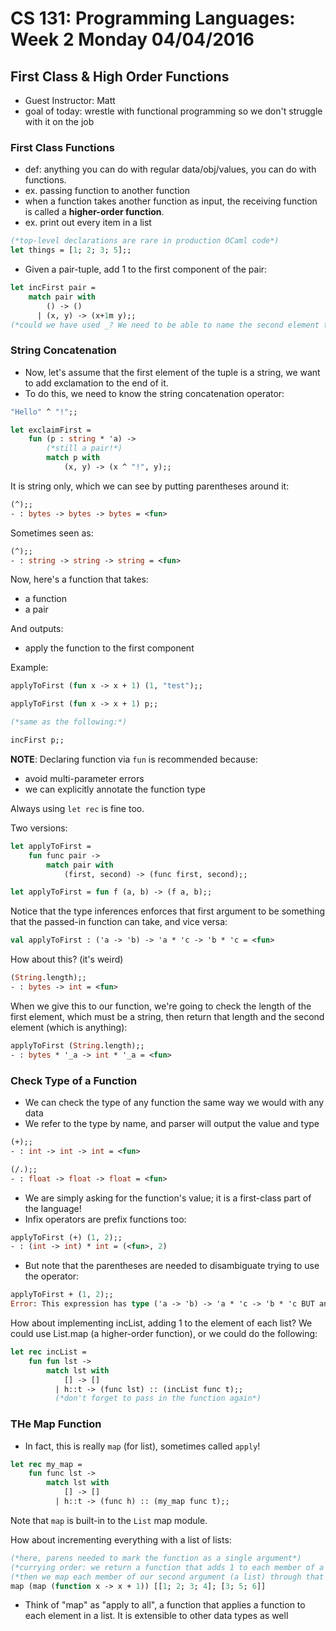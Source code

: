 # CS 131: Programming Languages: Week 2 Monday 04/04/2016

## First Class & High Order Functions
* Guest Instructor: Matt
* goal of today: wrestle with functional programming so we don't struggle with it on the job

### First Class Functions
* def: anything you can do with regular data/obj/values, you can do with functions.
* ex. passing function to another function
* when a function takes another function as input, the receiving function is called a **higher-order function**.
* ex. print out every item in a list

```ocaml
(*top-level declarations are rare in production OCaml code*)
let things = [1; 2; 3; 5];;
```

* Given a pair-tuple, add 1 to the first component of the pair:

```ocaml
let incFirst pair = 
	match pair with
		() -> ()
	  | (x, y) -> (x+1m y);;
(*could we have used _? We need to be able to name the second element though, rather than just ignore it, so we need to name it*)
```

### String Concatenation
* Now, let's assume that the first element of the tuple is a string, we want to add exclamation to the end of it. 
* To do this, we need to know the string concatenation operator:

```ocaml
"Hello" ^ "!";;

let exclaimFirst = 
	fun (p : string * 'a) ->
		(*still a pair!*)
		match p with
			(x, y) -> (x ^ "!", y);;
```

It is string only, which we can see by putting parentheses around it:
```ocaml
(^);;
- : bytes -> bytes -> bytes = <fun>
```

Sometimes seen as:
```ocaml
(^);;
- : string -> string -> string = <fun>
```

Now, here's a function that takes:
* a function
* a pair

And outputs:
* apply the function to the first component

Example:
```ocaml
applyToFirst (fun x -> x + 1) (1, "test");;

applyToFirst (fun x -> x + 1) p;;

(*same as the following:*)

incFirst p;;
```

**NOTE**: Declaring function via `fun` is recommended because:
* avoid multi-parameter errors
* we can explicitly annotate the function type

Always using `let rec` is fine too.

Two versions:

```ocaml
let applyToFirst =
	fun func pair -> 
		match pair with
			(first, second) -> (func first, second);;

let applyToFirst = fun f (a, b) -> (f a, b);;
```

Notice that the type inferences enforces that first argument to be something that the passed-in function can take, and vice versa:
```ocaml
val applyToFirst : ('a -> 'b) -> 'a * 'c -> 'b * 'c = <fun>
```

How about this? (it's weird)
```ocaml
(String.length);;
- : bytes -> int = <fun>
```

When we give this to our function, we're going to check the length of the first element, which must be a string, then return that length and the second element (which is anything):
```ocaml
applyToFirst (String.length);;
- : bytes * '_a -> int * '_a = <fun>
```

### Check Type of a Function

* We can check the type of any function the same way we would with any data
* We refer to the type by name, and parser will output the value and type

```ocaml
(+);;
- : int -> int -> int = <fun>

(/.);;
- : float -> float -> float = <fun>
```

* We are simply asking for the function's value; it is a first-class part of the language!
* Infix operators are prefix functions too:

```ocaml
applyToFirst (+) (1, 2);;
- : (int -> int) * int = (<fun>, 2)
```

* But note that the parentheses are needed to disambiguate trying to use the operator:

```ocaml
applyToFirst + (1, 2);;
Error: This expression has type ('a -> 'b) -> 'a * 'c -> 'b * 'c BUT an expression was expected of type int
```

How about implementing incList, adding 1 to the element of each list? We could use List.map (a higher-order function), or we could do the following:

```ocaml
let rec incList = 
	fun fun lst ->
		match lst with
			[] -> []
		  | h::t -> (func lst) :: (incList func t);;
		  (*don't forget to pass in the function again*)
```

### THe Map Function

* In fact, this is really `map` (for list), sometimes called `apply`!

```ocaml
let rec my_map = 
	fun func lst -> 
		match lst with
			[] -> []
		  | h::t -> (func h) :: (my_map func t);;
```

Note that `map` is built-in to the `List` map module.

How about incrementing everything with a list of lists:

```ocaml
(*here, parens needed to mark the function as a single argument*)
(*currying order: we return a function that adds 1 to each member of a list*)
(*then we map each member of our second argument (a list) through that returned function*)
map (map (function x -> x + 1)) [[1; 2; 3; 4]; [3; 5; 6]]
```

* Think of "map" as "apply to all", a function that applies a function to each element in a list. It is extensible to other data types as well





